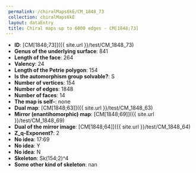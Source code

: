 ```yaml
--- 
 permalink: /chiralMaps6kE/CM_1848_73 
 collection: chiralMaps6kE
 layout: dataEntry
 title: Chiral maps up to 6000 edges - CM[1848;73]
---
```


- **ID**: [CM[1848;73]]({{ site.url }}/test/CM_1848_73)
- **Genus of the underlying surface**: 841
- **Length of the face**: 264
- **Valency**: 24
- **Length of the Petrie polygon**: 154
- **Is the automorphism group solvable?**: S
- **Number of vertices**: 154
- **Number of edges**: 1848
- **Number of faces**: 14
- **The map is self-**: none
- **Dual map**: [CM[1848;63]]({{ site.url }}/test/CM_1848_63)
- **Mirror (enantihomorphic) map**: [CM[1848;69]]({{ site.url }}/test/CM_1848_69)
- **Dual of the mirror image**: [CM[1848;64]]({{ site.url }}/test/CM_1848_64)
- **Z_q-Exponent?**: 2
- **No idea**:  17:69
- **No idea**: Y
- **No idea**: N
- **Skeleton**: Sk(154;2)^4
- **Some other kind of skeleton**: nan
